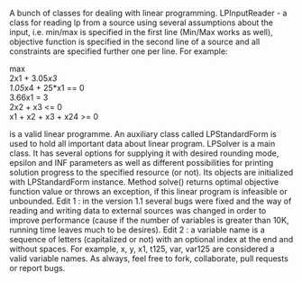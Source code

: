 A bunch of classes for dealing with linear programming.
LPInputReader - a class for reading lp from a source using several assumptions about the input,
i.e. min/max is specified in the first line (Min/Max works as well), objective function is specified in the second
line of a source and all constraints are specified further one per line. For example:

max  
2x1 + 3.05*x3  
1.05*x4 + 25*x1 == 0  
3.66x1 = 3  
2x2 + x3 <= 0  
x1 + x2 + x3 + x24 >= 0  

is a valid linear programme.
An auxiliary class called LPStandardForm is used to hold all important data about linear program.
LPSolver is a main class. It has several options for supplying it with desired rounding mode, epsilon and INF
parameters as well as different possibilities for printing solution progress to the specified resource (or not).
Its objects are initialized with LPStandardForm instance. Method solve() returns optimal objective function value or
throws an exception, if this linear program is infeasible or unbounded.
Edit 1 : in the version 1.1 several bugs were fixed and the way of reading and writing data to external sources
was changed in order to improve performance (cause if the number of variables is greater than 10K, running time leaves much to
be desires).
Edit 2 : a variable name is a sequence of letters (capitalized or not) with an optional index at the end and without spaces.
For example, x, y, x1, t125, var, var125 are considered a valid variable names.
As always, feel free to fork, collaborate, pull requests or report bugs.
